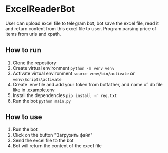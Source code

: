 # ExcelReaderBot
User can upload excel file to telegram bot, bot save the excel file, read it and return content from this excel file to user. 
Program parsing price of items from urls and xpath.

## How to run
1. Clone the repository
2. Create virtual environment `python -m venv venv`
3. Activate virtual environment `source venv/bin/activate` or `venv\Scripts\activate`
4. Create .env file and add your token from botfather, and name of db file like in .example.env
5. Install the dependencies `pip install -r req.txt`
6. Run the bot `python main.py`

## How to use
1. Run the bot
2. Click on the button "Загрузить файл"
3. Send the excel file to the bot
4. Bot will return the content of the excel file
